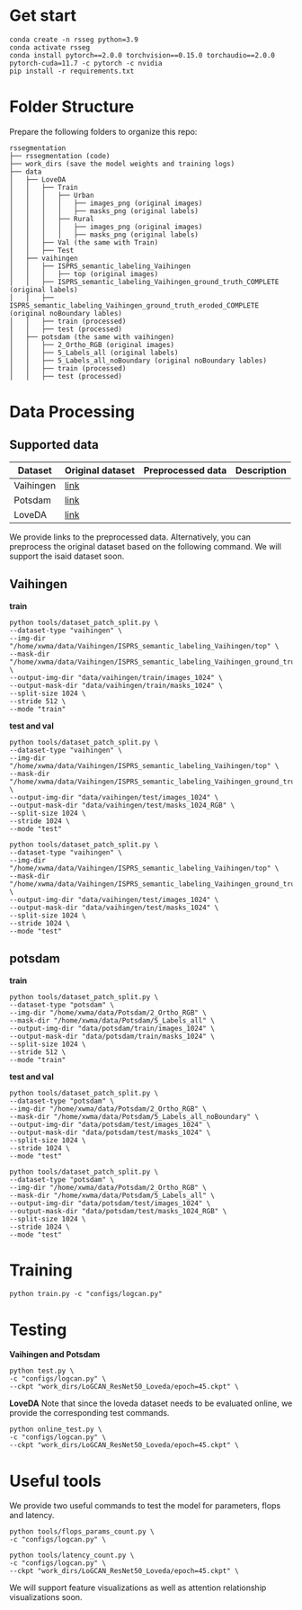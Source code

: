 # Get start

```shell
conda create -n rsseg python=3.9
conda activate rsseg
conda install pytorch==2.0.0 torchvision==0.15.0 torchaudio==2.0.0 pytorch-cuda=11.7 -c pytorch -c nvidia
pip install -r requirements.txt
```

# Folder Structure

Prepare the following folders to organize this repo:

```none
rssegmentation
├── rssegmentation (code)
├── work_dirs (save the model weights and training logs)
├── data
│   ├── LoveDA
│   │   ├── Train
│   │   │   ├── Urban
│   │   │   │   ├── images_png (original images)
│   │   │   │   ├── masks_png (original labels)
│   │   │   ├── Rural
│   │   │   │   ├── images_png (original images)
│   │   │   │   ├── masks_png (original labels)
│   │   ├── Val (the same with Train)
│   │   ├── Test
│   ├── vaihingen
│   │   ├── ISPRS_semantic_labeling_Vaihingen 
│   │   │   ├── top (original images)
│   │   ├── ISPRS_semantic_labeling_Vaihingen_ground_truth_COMPLETE (original labels)
│   │   ├── ISPRS_semantic_labeling_Vaihingen_ground_truth_eroded_COMPLETE (original noBoundary lables)
│   │   ├── train (processed)
│   │   ├── test (processed)
│   ├── potsdam (the same with vaihingen)
│   │   ├── 2_Ortho_RGB (original images)
│   │   ├── 5_Labels_all (original labels)
│   │   ├── 5_Labels_all_noBoundary (original noBoundary lables)
│   │   ├── train (processed)
│   │   ├── test (processed)
```

# Data Processing
## Supported data
| Dataset | Original dataset | Preprocessed data | Description |
| ------- | ------------- | ----------------- | ----------- |
| Vaihingen | [link](https://www.isprs.org/education/benchmarks/UrbanSemLab/default.aspx) | |
| Potsdam | [link](https://www.isprs.org/education/benchmarks/UrbanSemLab/default.aspx) | |
| LoveDA | [link](https://codalab.lisn.upsaclay.fr/competitions/421) |

We provide links to the preprocessed data. Alternatively, you can preprocess the original dataset based on the following command.
We will support the isaid dataset soon.
## Vaihingen

**train**

```shell
python tools/dataset_patch_split.py \
--dataset-type "vaihingen" \
--img-dir "/home/xwma/data/Vaihingen/ISPRS_semantic_labeling_Vaihingen/top" \
--mask-dir "/home/xwma/data/Vaihingen/ISPRS_semantic_labeling_Vaihingen_ground_truth_COMPLETE" \
--output-img-dir "data/vaihingen/train/images_1024" \
--output-mask-dir "data/vaihingen/train/masks_1024" \
--split-size 1024 \
--stride 512 \
--mode "train"
```

**test and val**

```shell
python tools/dataset_patch_split.py \
--dataset-type "vaihingen" \
--img-dir "/home/xwma/data/Vaihingen/ISPRS_semantic_labeling_Vaihingen/top" \
--mask-dir "/home/xwma/data/Vaihingen/ISPRS_semantic_labeling_Vaihingen_ground_truth_COMPLETE" \
--output-img-dir "data/vaihingen/test/images_1024" \
--output-mask-dir "data/vaihingen/test/masks_1024_RGB" \
--split-size 1024 \
--stride 1024 \
--mode "test"
```

```shell
python tools/dataset_patch_split.py \
--dataset-type "vaihingen" \
--img-dir "/home/xwma/data/Vaihingen/ISPRS_semantic_labeling_Vaihingen/top" \
--mask-dir "/home/xwma/data/Vaihingen/ISPRS_semantic_labeling_Vaihingen_ground_truth_eroded_COMPLETE" \
--output-img-dir "data/vaihingen/test/images_1024" \
--output-mask-dir "data/vaihingen/test/masks_1024" \
--split-size 1024 \
--stride 1024 \
--mode "test"
```

## potsdam

**train**

```shell
python tools/dataset_patch_split.py \
--dataset-type "potsdam" \
--img-dir "/home/xwma/data/Potsdam/2_Ortho_RGB" \
--mask-dir "/home/xwma/data/Potsdam/5_Labels_all" \
--output-img-dir "data/potsdam/train/images_1024" \
--output-mask-dir "data/potsdam/train/masks_1024" \
--split-size 1024 \
--stride 512 \
--mode "train"
```

**test and val**

```shell
python tools/dataset_patch_split.py \
--dataset-type "potsdam" \
--img-dir "/home/xwma/data/Potsdam/2_Ortho_RGB" \
--mask-dir "/home/xwma/data/Potsdam/5_Labels_all_noBoundary" \
--output-img-dir "data/potsdam/test/images_1024" \
--output-mask-dir "data/potsdam/test/masks_1024" \
--split-size 1024 \
--stride 1024 \
--mode "test"
```

```shell
python tools/dataset_patch_split.py \
--dataset-type "potsdam" \
--img-dir "/home/xwma/data/Potsdam/2_Ortho_RGB" \
--mask-dir "/home/xwma/data/Potsdam/5_Labels_all" \
--output-img-dir "data/potsdam/test/images_1024" \
--output-mask-dir "data/potsdam/test/masks_1024_RGB" \
--split-size 1024 \
--stride 1024 \
--mode "test"
```


# Training

```shell
python train.py -c "configs/logcan.py"
```

# Testing

**Vaihingen and Potsdam**

```shell
python test.py \
-c "configs/logcan.py" \
--ckpt "work_dirs/LoGCAN_ResNet50_Loveda/epoch=45.ckpt" \
```

**LoveDA**
Note that since the loveda dataset needs to be evaluated online, we provide the corresponding test commands.
```shell
python online_test.py \
-c "configs/logcan.py" \
--ckpt "work_dirs/LoGCAN_ResNet50_Loveda/epoch=45.ckpt" \
```

# Useful tools

We provide two useful commands to test the model for parameters, flops and latency.
```shell
python tools/flops_params_count.py \
-c "configs/logcan.py" \
```
```shell
python tools/latency_count.py \
-c "configs/logcan.py" \
--ckpt "work_dirs/LoGCAN_ResNet50_Loveda/epoch=45.ckpt" \
```
We will support feature visualizations as well as attention relationship visualizations soon.
